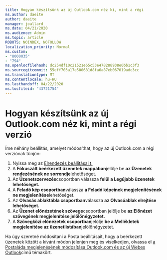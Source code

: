 ```yaml
---
title: Hogyan készítsünk az új Outlook.com néz ki, mint a régi
ms.author: daeite
author: daeite
manager: joallard
ms.date: 04/21/2020
ms.audience: Admin
ms.topic: article
ROBOTS: NOINDEX, NOFOLLOW
localization_priority: Normal
ms.custom:
- "8000035"
- "794"
ms.openlocfilehash: dc254df10c21521e65c53e478288938e0bb1c3f3
ms.sourcegitcommit: 55eff703a17e500681d8fa6a87eb067019ade3cc
ms.translationtype: MT
ms.contentlocale: hu-HU
ms.lasthandoff: 04/22/2020
ms.locfileid: "43721754"
---
```

# <a name="how-to-make-the-new-outlookcom-look-like-the-old-version"></a>Hogyan készítsünk az új Outlook.com néz ki, mint a régi verzió

Íme néhány beállítás, amelyet módosíthat, hogy az új Outlook.com a régi verziónak tűnjön:

1. Nyissa meg az [Elrendezés beállításai t.](https://outlook.live.com/mail/options/mail/layout)
1. A **Fókuszált beérkezett üzenetek mappában**jelölje be **az Üzenetek rendezésének ne sorrendje**lehetőséget.
1. Az **Üzenetszervezés**csoportban válassza **felül a Legújabb üzenetek lehetőséget.**
1. A **Feladó kép csoportban**válassza **a Feladó képeinek megjelenítésének ne megjelenítése**lehetőséget.
1. Az **Olvasás ablaktábla csoportban**válassza **az Olvasóablak elrejtése lehetőséget.**
1. Az **Üzenet előnézetének szövege**csoportban jelölje be **az Előnézet szövegének megjelenítése jelölőnégyzetet.**
1. A **Szövegközi előnézetek csoportban**jelölje **be a Mellékletek megjelenítése az üzenetlistában**jelölőnégyzetet.

Ha úgy szeretné módosítani a Posta beállításait, hogy a beérkezett üzenetek között a kívánt módon jelenjen meg és viselkedjen, olvassa el [a Postaláda megjelenésének módosítása Outlook.com és az új Webes Outlook](https://support.office.com/article/b41c2ecb-f23c-42b3-b7f8-659646d5e58c?wt.mc_id=Office_Outlook_com_Alchemy)című témakört.